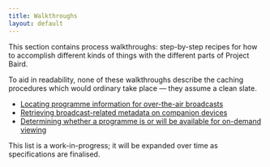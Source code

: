 ```yaml
---
title: Walkthroughs
layout: default
---
```


This section contains process walkthroughs: step-by-step recipes for how to
accomplish different kinds of things with the different parts of Project Baird.

To aid in readability, none of these walkthroughs describe the caching procedures
which would ordinary take place — they assume a clean slate.

* [Locating programme information for over-the-air broadcasts](broadcast-metadata/)
* [Retrieving broadcast-related metadata on companion devices](companion-metadata/)
* [Determining whether a programme is or will be available for on-demand viewing](alternate-on-demand/)

This list is a work-in-progress; it will be expanded over time as specifications are finalised.
